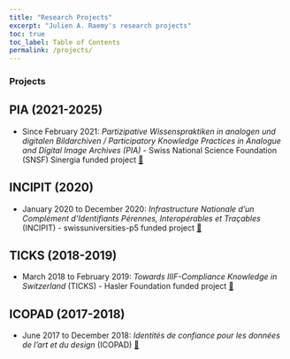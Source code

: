 ```yaml
---
title: "Research Projects"
excerpt: "Julien A. Raemy's research projects"
toc: true
toc_label: Table of Contents
permalink: /projects/
---
```


### Projects

## PIA (2021-2025)

- Since February 2021: *Partizipative Wissenspraktiken in analogen und digitalen Bildarchiven / Participatory Knowledge Practices in Analogue and Digital Image Archives (PIA)* - Swiss National Science Foundation (SNSF) Sinergia funded project [:link:][pia]

## INCIPIT (2020)

- January 2020 to December 2020: *Infrastructure Nationale d’un Complément d’Identifiants Pérennes, Interopérables et Traçables* (INCIPIT) - swissuniversities-p5 funded project [:link:][incipit]

## TICKS (2018-2019)

- March 2018 to February 2019: *Towards IIIF-Compliance Knowledge in Switzerland* (TICKS) - Hasler Foundation funded project [:link:][ticks]

## ICOPAD (2017-2018)

- June 2017 to December 2018: *Identités de confiance pour les données de l’art et du design* (ICOPAD) [:link:][icopad]


[icopad]: https://campus.hesge.ch/id_bilingue/projekte/icopad/index_fr.asp
[incipit]: https://www.researchgate.net/project/INCIPIT-3
[pia]: https://about.participatory-archives.ch/
[ticks]: https://campus.hesge.ch/id_bilingue/projekte/ticks/index_fr.asp